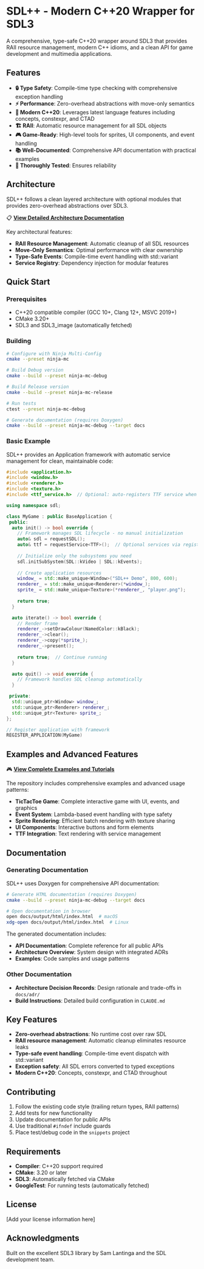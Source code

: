 # SDL++ - Modern C++20 Wrapper for SDL3

A comprehensive, type-safe C++20 wrapper around SDL3 that provides RAII resource management, modern C++ idioms, and a clean API for game development and multimedia applications.

## Features

- **🔒 Type Safety**: Compile-time type checking with comprehensive exception handling
- **⚡ Performance**: Zero-overhead abstractions with move-only semantics
- **🎯 Modern C++20**: Leverages latest language features including concepts, constexpr, and CTAD
- **🏗️ RAII**: Automatic resource management for all SDL objects
- **🎮 Game-Ready**: High-level tools for sprites, UI components, and event handling
- **📚 Well-Documented**: Comprehensive API documentation with practical examples
- **🧪 Thoroughly Tested**: Ensures reliability

## Architecture

SDL++ follows a clean layered architecture with optional modules that provides zero-overhead abstractions over SDL3.

📋 **[View Detailed Architecture Documentation](docs/pages/architecture.md)**

Key architectural features:
- **RAII Resource Management**: Automatic cleanup of all SDL resources
- **Move-Only Semantics**: Optimal performance with clear ownership
- **Type-Safe Events**: Compile-time event handling with std::variant
- **Service Registry**: Dependency injection for modular features

## Quick Start

### Prerequisites

- C++20 compatible compiler (GCC 10+, Clang 12+, MSVC 2019+)
- CMake 3.20+
- SDL3 and SDL3_image (automatically fetched)

### Building

```bash
# Configure with Ninja Multi-Config
cmake --preset ninja-mc

# Build Debug version
cmake --build --preset ninja-mc-debug

# Build Release version  
cmake --build --preset ninja-mc-release

# Run tests
ctest --preset ninja-mc-debug

# Generate documentation (requires Doxygen)
cmake --build --preset ninja-mc-debug --target docs
```

### Basic Example

SDL++ provides an Application framework with automatic service management for clean, maintainable code:

```cpp
#include <application.h>
#include <window.h>
#include <renderer.h>
#include <texture.h>
#include <ttf_service.h>  // Optional: auto-registers TTF service when linked

using namespace sdl;

class MyGame : public BaseApplication {
 public:
  auto init() -> bool override {
    // Framework manages SDL lifecycle - no manual initialization
    auto& sdl = requestSDL();
    auto& ttf = requestService<TTF>();  // Optional services via registry
    
    // Initialize only the subsystems you need
    sdl.initSubSystem(SDL::kVideo | SDL::kEvents);
    
    // Create application resources
    window_ = std::make_unique<Window>("SDL++ Demo", 800, 600);
    renderer_ = std::make_unique<Renderer>(*window_);
    sprite_ = std::make_unique<Texture>(*renderer_, "player.png");
    
    return true;
  }

  auto iterate() -> bool override {
    // Render frame
    renderer_->setDrawColour(NamedColor::kBlack);
    renderer_->clear();
    renderer_->copy(*sprite_);
    renderer_->present();
    
    return true;  // Continue running
  }

  auto quit() -> void override {
    // Framework handles SDL cleanup automatically
  }

 private:
  std::unique_ptr<Window> window_;
  std::unique_ptr<Renderer> renderer_;
  std::unique_ptr<Texture> sprite_;
};

// Register application with framework
REGISTER_APPLICATION(MyGame)
```

## Examples and Advanced Features

🎮 **[View Complete Examples and Tutorials](docs/pages/examples.md)**

The repository includes comprehensive examples and advanced usage patterns:
- **TicTacToe Game**: Complete interactive game with UI, events, and graphics
- **Event System**: Lambda-based event handling with type safety
- **Sprite Rendering**: Efficient batch rendering with texture sharing
- **UI Components**: Interactive buttons and form elements
- **TTF Integration**: Text rendering with service management

## Documentation

### Generating Documentation

SDL++ uses Doxygen for comprehensive API documentation:

```bash
# Generate HTML documentation (requires Doxygen)
cmake --build --preset ninja-mc-debug --target docs

# Open documentation in browser
open docs/output/html/index.html  # macOS
xdg-open docs/output/html/index.html  # Linux
```

The generated documentation includes:
- **API Documentation**: Complete reference for all public APIs
- **Architecture Overview**: System design with integrated ADRs
- **Examples**: Code samples and usage patterns

### Other Documentation

- **Architecture Decision Records**: Design rationale and trade-offs in `docs/adr/`
- **Build Instructions**: Detailed build configuration in `CLAUDE.md`

## Key Features

- **Zero-overhead abstractions**: No runtime cost over raw SDL
- **RAII resource management**: Automatic cleanup eliminates resource leaks  
- **Type-safe event handling**: Compile-time event dispatch with std::variant
- **Exception safety**: All SDL errors converted to typed exceptions
- **Modern C++20**: Concepts, constexpr, and CTAD throughout

## Contributing

1. Follow the existing code style (trailing return types, RAII patterns)
2. Add tests for new functionality
3. Update documentation for public APIs  
4. Use traditional `#ifndef` include guards
5. Place test/debug code in the `snippets` project

## Requirements

- **Compiler**: C++20 support required
- **CMake**: 3.20 or later
- **SDL3**: Automatically fetched via CMake
- **GoogleTest**: For running tests (automatically fetched)

## License

[Add your license information here]

## Acknowledgments

Built on the excellent SDL3 library by Sam Lantinga and the SDL development team.
